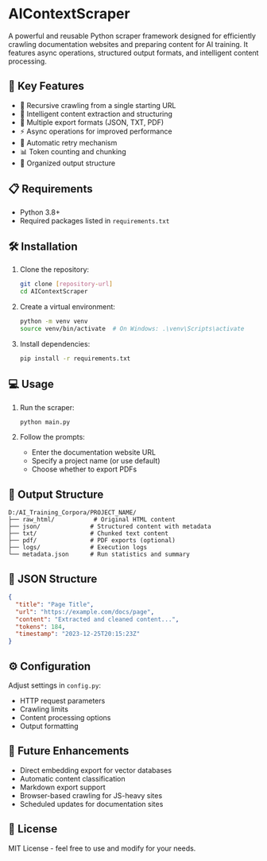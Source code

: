 # AIContextScraper

A powerful and reusable Python scraper framework designed for efficiently crawling documentation websites and preparing content for AI training. It features async operations, structured output formats, and intelligent content processing.

## 🔑 Key Features

- 🔁 Recursive crawling from a single starting URL
- 🧠 Intelligent content extraction and structuring
- 📄 Multiple export formats (JSON, TXT, PDF)
- ⚡ Async operations for improved performance
- 🔄 Automatic retry mechanism
- 📊 Token counting and chunking
- 📁 Organized output structure

## 📋 Requirements

- Python 3.8+
- Required packages listed in `requirements.txt`

## 🛠️ Installation

1. Clone the repository:
   ```bash
   git clone [repository-url]
   cd AIContextScraper
   ```

2. Create a virtual environment:
   ```bash
   python -m venv venv
   source venv/bin/activate  # On Windows: .\venv\Scripts\activate
   ```

3. Install dependencies:
   ```bash
   pip install -r requirements.txt
   ```

## 💻 Usage

1. Run the scraper:
   ```bash
   python main.py
   ```

2. Follow the prompts:
   - Enter the documentation website URL
   - Specify a project name (or use default)
   - Choose whether to export PDFs

## 📁 Output Structure

```
D:/AI_Training_Corpora/PROJECT_NAME/
├── raw_html/           # Original HTML content
├── json/              # Structured content with metadata
├── txt/               # Chunked text content
├── pdf/               # PDF exports (optional)
├── logs/              # Execution logs
└── metadata.json      # Run statistics and summary
```

## 🧩 JSON Structure

```json
{
  "title": "Page Title",
  "url": "https://example.com/docs/page",
  "content": "Extracted and cleaned content...",
  "tokens": 184,
  "timestamp": "2023-12-25T20:15:23Z"
}
```

## ⚙️ Configuration

Adjust settings in `config.py`:
- HTTP request parameters
- Crawling limits
- Content processing options
- Output formatting

## 🔄 Future Enhancements

- Direct embedding export for vector databases
- Automatic content classification
- Markdown export support
- Browser-based crawling for JS-heavy sites
- Scheduled updates for documentation sites

## 📝 License

MIT License - feel free to use and modify for your needs.